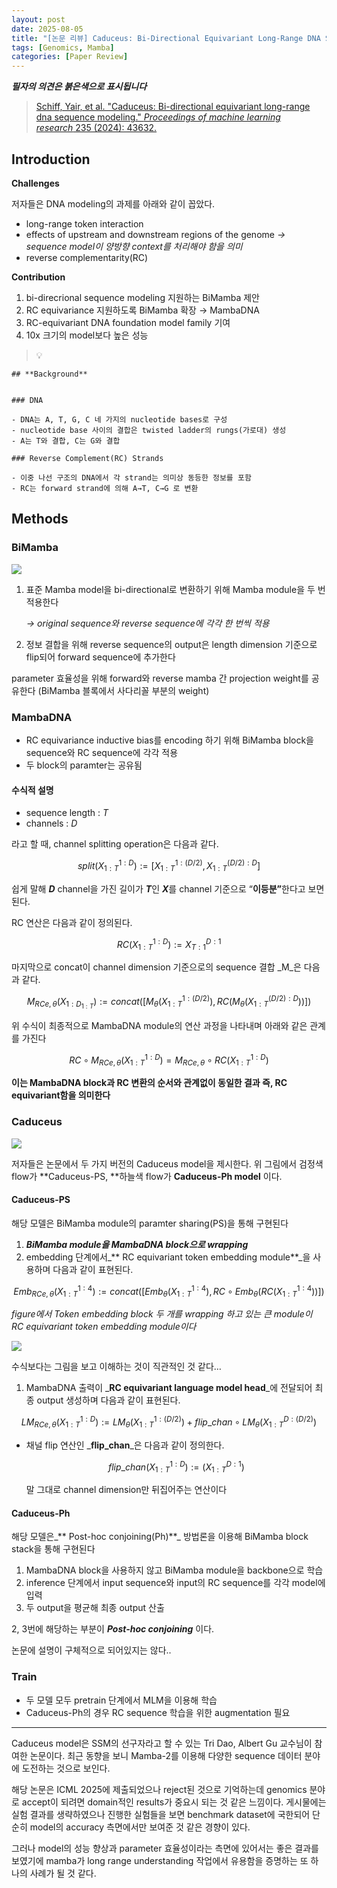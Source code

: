 ```yaml
---
layout: post
date: 2025-08-05
title: "[논문 리뷰] Caduceus: Bi-Directional Equivariant Long-Range DNA Sequence Modeling"
tags: [Genomics, Mamba]
categories: [Paper Review]
---
```


<span class="notion-red">_**필자의 의견은 붉은색으로 표시됩니다**_</span>


> [Schiff, Yair, et al. "Caduceus: Bi-directional equivariant long-range dna sequence modeling." ](https://pmc.ncbi.nlm.nih.gov/articles/PMC12189541/)[_Proceedings of machine learning research_](https://pmc.ncbi.nlm.nih.gov/articles/PMC12189541/)[ 235 (2024): 43632.](https://pmc.ncbi.nlm.nih.gov/articles/PMC12189541/)



## Introduction


**Challenges**


저자들은 DNA modeling의 과제를 아래와 같이 꼽았다.

- long-range token interaction
- effects of upstream and downstream regions of the genome 
_→ sequence model이 양방향 context를 처리해야 함을 의미_
- reverse complementarity(RC)

**Contribution**

1. bi-direcrional sequence modeling 지원하는 BiMamba 제안
1. RC equivariance 지원하도록 BiMamba 확장 → MambaDNA
1. RC-equivariant DNA foundation model family 기여
1. 10x 크기의 model보다 높은 성능

> 💡 


	## **Background**


	### DNA

	- DNA는 A, T, G, C 네 가지의 nucleotide bases로 구성
	- nucleotide base 사이의 결합은 twisted ladder의 rungs(가로대) 생성
	- A는 T와 결합, C는 G와 결합

	### Reverse Complement(RC) Strands

	- 이중 나선 구조의 DNA에서 각 strand는 의미상 동등한 정보를 포함
	- RC는 forward strand에 의해 A→T, C→G 로 변환


## Methods



### BiMamba


![](https://prod-files-secure.s3.us-west-2.amazonaws.com/542b861c-36a8-4051-84e5-8804b6728dba/2c247d59-7815-4980-99f0-8f0d21f445a7/image.png?X-Amz-Algorithm=AWS4-HMAC-SHA256&X-Amz-Content-Sha256=UNSIGNED-PAYLOAD&X-Amz-Credential=ASIAZI2LB4666XU5JJ77%2F20250907%2Fus-west-2%2Fs3%2Faws4_request&X-Amz-Date=20250907T160112Z&X-Amz-Expires=3600&X-Amz-Security-Token=IQoJb3JpZ2luX2VjEDwaCXVzLXdlc3QtMiJIMEYCIQDbDC2eKj7cktNmesrhgAoutljGaiR1xecMtbjZoayRbQIhALFnbWxSV4sb%2BVh2dOPhvpnX6tSEHSyInPkDgg8Xx1OzKogECKX%2F%2F%2F%2F%2F%2F%2F%2F%2F%2FwEQABoMNjM3NDIzMTgzODA1Igz3RESmM0Nmm8fI14gq3AMMXInfq6ec5yWGCl%2BeeYsuSM3rpilS5MmzYSjcS%2Bu775jjfG5qLJ6XIaTDsP%2BAShK6AotYllKP829KPn3wl2T2FMMbP0c8oowDnyD9feoKkggtW7HYqdD54gWiLSVBeD3SwtXDkg8J09rxD8oWlS4U87kTDlUkb5jOnHmKJOuA%2BEeRwVkEimqxmvJlVk7Z4z%2F4d%2BmYtvCuUYqADuZuG8gl0fWSXfRUjrZP0iyxEakP54JDWdZA3yojFamWVkCqNhoAPjAIv4iqEENuAdnn7tjI7V2z4Rb1KsWbQPGTLmYnJhttzgh43eC1nI7rpj55vodVpA0HkI42PInkzlXkfHHsNqxiWImgu2fWcxJ81kQIlFaN3X6xx%2Bik79Z8GntY2B9vvM8evHef5tSAuAITiWz4K4tY8oQeLswsEjqlP8gmmDEtaKsqJz1pC%2B%2BfMvLa1DI%2F%2FOmloGEf0k2EoFxRmyMEOzkhAA%2FvLsK6qhd7BXqcFc3sM3uhzoc2cBxlQOdM2ynkLU2Wd50q21Deqw5QxG79mR0OJrwNvUY9El4BTsNJVs3rdn2anNWzmwWPEQaXwwO90meTkLj5oXQIp%2Fp0x79jwWaxp0QuDFfUhJx6PuA7zi9ZHTYPhdOrYaJ5FzDk5vXFBjqkAcQ31p0tIuaUx97ZT1tOj%2BG7qdCUWZ8uKs5Fnl%2F9wfy3hUSQZjc2SzTug%2FiehNjCOJ2hXz87RyK0SXa9cW8H%2FhswRRDDBGMWEtRfARjgtlW1vq2m3iCBAxO0nEjIyYxcxxVCkM%2B%2FXqXngY%2F7bTVeCfmIhyE6qmESaiUSjjqlw8gDdkMVfdQLM882j5f5GKVS91276fimM3ao%2FRmNCh%2FFCctsNfjo&X-Amz-Signature=05b215817abd12318217a1c93207819a123bd27fdaa3f7f2960527dad8324a7a&X-Amz-SignedHeaders=host&x-amz-checksum-mode=ENABLED&x-id=GetObject)

1. 표준 Mamba model을 bi-directional로 변환하기 위해 Mamba module을 두 번 적용한다

	_→ original sequence와 reverse sequence에 각각 한 번씩 적용_

1. 정보 결합을 위해 reverse sequence의 output은 length dimension 기준으로 flip되어 forward sequence에 추가한다

parameter 효율성을 위해 forward와 reverse mamba 간 projection weight를 공유한다 (BiMamba 블록에서 사다리꼴 부분의 weight)



### MambaDNA

- RC equivariance inductive bias를 encoding 하기 위해 BiMamba block을 sequence와 RC sequence에 각각 적용
- 두 block의 paramter는 공유됨


#### 수식적 설명

- sequence length : _T_
- channels : _D_

라고 할 때,  channel splitting operation은 다음과 같다.


$$
split(X^{1:D}_{1:T}):=[X^{1:(D/2)}_{1:T},X^{(D/2):D}_{1:T}]
$$


<span class="notion-red">쉽게 말해 </span><span class="notion-red">_**D**_</span><span class="notion-red"> channel을 가진 길이가 </span><span class="notion-red">_**T**_</span><span class="notion-red">인 </span><span class="notion-red">_**X**_</span><span class="notion-red">를 channel 기준으로 “</span><span class="notion-red">**이등분”**</span><span class="notion-red">한다고 보면 된다.</span>


RC 연산은 다음과 같이 정의된다.


$$
RC(X^{1:D}_{1:T}):=X^{D:1}_{T:1}
$$


마지막으로 concat이 channel dimension 기준으로의 sequence 결합 _M_은 다음과 같다.


$$
M_{RCe,\theta}(X_{1:D_{1:T}}):=concat([M_{\theta}(X^{1:(D/2)}_{1:T}),RC(M_{\theta}(X^{(D/2):D}_{1:T}))])
$$


위 수식이 최종적으로 MambaDNA module의 연산 과정을 나타내며 아래와 같은 관계를 가진다


$$
RC\circ M_{RCe,\theta}(X^{1:D}_{1:T}) = M_{RCe,\theta} \circ RC(X^{1:D}_{1:T})
$$


**이는 MambaDNA block과 RC 변환의 순서와 관계없이 동일한 결과 즉, RC equivariant함을 의미한다**



### Caduceus


![](https://prod-files-secure.s3.us-west-2.amazonaws.com/542b861c-36a8-4051-84e5-8804b6728dba/f94a60d7-8145-473b-aef9-7c68d3ec604a/image.png?X-Amz-Algorithm=AWS4-HMAC-SHA256&X-Amz-Content-Sha256=UNSIGNED-PAYLOAD&X-Amz-Credential=ASIAZI2LB4666XU5JJ77%2F20250907%2Fus-west-2%2Fs3%2Faws4_request&X-Amz-Date=20250907T160112Z&X-Amz-Expires=3600&X-Amz-Security-Token=IQoJb3JpZ2luX2VjEDwaCXVzLXdlc3QtMiJIMEYCIQDbDC2eKj7cktNmesrhgAoutljGaiR1xecMtbjZoayRbQIhALFnbWxSV4sb%2BVh2dOPhvpnX6tSEHSyInPkDgg8Xx1OzKogECKX%2F%2F%2F%2F%2F%2F%2F%2F%2F%2FwEQABoMNjM3NDIzMTgzODA1Igz3RESmM0Nmm8fI14gq3AMMXInfq6ec5yWGCl%2BeeYsuSM3rpilS5MmzYSjcS%2Bu775jjfG5qLJ6XIaTDsP%2BAShK6AotYllKP829KPn3wl2T2FMMbP0c8oowDnyD9feoKkggtW7HYqdD54gWiLSVBeD3SwtXDkg8J09rxD8oWlS4U87kTDlUkb5jOnHmKJOuA%2BEeRwVkEimqxmvJlVk7Z4z%2F4d%2BmYtvCuUYqADuZuG8gl0fWSXfRUjrZP0iyxEakP54JDWdZA3yojFamWVkCqNhoAPjAIv4iqEENuAdnn7tjI7V2z4Rb1KsWbQPGTLmYnJhttzgh43eC1nI7rpj55vodVpA0HkI42PInkzlXkfHHsNqxiWImgu2fWcxJ81kQIlFaN3X6xx%2Bik79Z8GntY2B9vvM8evHef5tSAuAITiWz4K4tY8oQeLswsEjqlP8gmmDEtaKsqJz1pC%2B%2BfMvLa1DI%2F%2FOmloGEf0k2EoFxRmyMEOzkhAA%2FvLsK6qhd7BXqcFc3sM3uhzoc2cBxlQOdM2ynkLU2Wd50q21Deqw5QxG79mR0OJrwNvUY9El4BTsNJVs3rdn2anNWzmwWPEQaXwwO90meTkLj5oXQIp%2Fp0x79jwWaxp0QuDFfUhJx6PuA7zi9ZHTYPhdOrYaJ5FzDk5vXFBjqkAcQ31p0tIuaUx97ZT1tOj%2BG7qdCUWZ8uKs5Fnl%2F9wfy3hUSQZjc2SzTug%2FiehNjCOJ2hXz87RyK0SXa9cW8H%2FhswRRDDBGMWEtRfARjgtlW1vq2m3iCBAxO0nEjIyYxcxxVCkM%2B%2FXqXngY%2F7bTVeCfmIhyE6qmESaiUSjjqlw8gDdkMVfdQLM882j5f5GKVS91276fimM3ao%2FRmNCh%2FFCctsNfjo&X-Amz-Signature=1bc73066d3dbb3d11c690076b0de9fcf7a46595ab970074cdc26d432199bd772&X-Amz-SignedHeaders=host&x-amz-checksum-mode=ENABLED&x-id=GetObject)


저자들은 논문에서 두 가지 버전의 Caduceus model을 제시한다. 위 그림에서 검정색 flow가 **Caduceus-PS, **하늘색 flow가 **Caduceus-Ph model** 이다.



#### Caduceus-PS


해당 모델은 BiMamba module의 paramter sharing(PS)을 통해 구현된다

1. _**BiMamba module을 MambaDNA block으로 wrapping**_
1. embedding 단계에서_** RC equivariant token embedding module**_을 사용하며 다음과 같이 표현된다.

$$
Emb_{RCe,\theta}(X^{1:4}_{1:T}):=concat([Emb_{\theta}(X^{1:4}_{1:T}),RC \circ Emb_{\theta}(RC(X^{1:4}_{1:T}))])
$$


_figure에서 Token embedding block 두 개를 wrapping 하고 있는 큰 module이 RC equivariant token embedding module이다_


![](https://prod-files-secure.s3.us-west-2.amazonaws.com/542b861c-36a8-4051-84e5-8804b6728dba/b175e4da-71eb-4e91-8c23-a06dabe673c9/image.png?X-Amz-Algorithm=AWS4-HMAC-SHA256&X-Amz-Content-Sha256=UNSIGNED-PAYLOAD&X-Amz-Credential=ASIAZI2LB4666XU5JJ77%2F20250907%2Fus-west-2%2Fs3%2Faws4_request&X-Amz-Date=20250907T160112Z&X-Amz-Expires=3600&X-Amz-Security-Token=IQoJb3JpZ2luX2VjEDwaCXVzLXdlc3QtMiJIMEYCIQDbDC2eKj7cktNmesrhgAoutljGaiR1xecMtbjZoayRbQIhALFnbWxSV4sb%2BVh2dOPhvpnX6tSEHSyInPkDgg8Xx1OzKogECKX%2F%2F%2F%2F%2F%2F%2F%2F%2F%2FwEQABoMNjM3NDIzMTgzODA1Igz3RESmM0Nmm8fI14gq3AMMXInfq6ec5yWGCl%2BeeYsuSM3rpilS5MmzYSjcS%2Bu775jjfG5qLJ6XIaTDsP%2BAShK6AotYllKP829KPn3wl2T2FMMbP0c8oowDnyD9feoKkggtW7HYqdD54gWiLSVBeD3SwtXDkg8J09rxD8oWlS4U87kTDlUkb5jOnHmKJOuA%2BEeRwVkEimqxmvJlVk7Z4z%2F4d%2BmYtvCuUYqADuZuG8gl0fWSXfRUjrZP0iyxEakP54JDWdZA3yojFamWVkCqNhoAPjAIv4iqEENuAdnn7tjI7V2z4Rb1KsWbQPGTLmYnJhttzgh43eC1nI7rpj55vodVpA0HkI42PInkzlXkfHHsNqxiWImgu2fWcxJ81kQIlFaN3X6xx%2Bik79Z8GntY2B9vvM8evHef5tSAuAITiWz4K4tY8oQeLswsEjqlP8gmmDEtaKsqJz1pC%2B%2BfMvLa1DI%2F%2FOmloGEf0k2EoFxRmyMEOzkhAA%2FvLsK6qhd7BXqcFc3sM3uhzoc2cBxlQOdM2ynkLU2Wd50q21Deqw5QxG79mR0OJrwNvUY9El4BTsNJVs3rdn2anNWzmwWPEQaXwwO90meTkLj5oXQIp%2Fp0x79jwWaxp0QuDFfUhJx6PuA7zi9ZHTYPhdOrYaJ5FzDk5vXFBjqkAcQ31p0tIuaUx97ZT1tOj%2BG7qdCUWZ8uKs5Fnl%2F9wfy3hUSQZjc2SzTug%2FiehNjCOJ2hXz87RyK0SXa9cW8H%2FhswRRDDBGMWEtRfARjgtlW1vq2m3iCBAxO0nEjIyYxcxxVCkM%2B%2FXqXngY%2F7bTVeCfmIhyE6qmESaiUSjjqlw8gDdkMVfdQLM882j5f5GKVS91276fimM3ao%2FRmNCh%2FFCctsNfjo&X-Amz-Signature=5a258ed119c4ea236cae1adffcc9901e5b18807c8b0c901998e44e3868dcef3c&X-Amz-SignedHeaders=host&x-amz-checksum-mode=ENABLED&x-id=GetObject)


<span class="notion-red">수식보다는 그림을 보고 이해하는 것이 직관적인 것 같다…</span>

1. MambaDNA 출력이 _**RC equivariant language model head**_에 전달되어 최종 output 생성하며 다음과 같이 표현된다.

$$
LM_{RCe,\theta}(X^{1:D}_{1:T}):= LM_{\theta}(X^{1:(D/2)}_{1:T})+flip\_chan\circ LM_{\theta}(X^{D:(D/2)}_{1:T})
$$

- 채널 flip 연산인 _**flip\_chan**_은 다음과 같이 정의한다.

	$$
	flip\_chan(X^{1:D}_{1:T}):=(X^{D:1}_{1:T})
	$$


	말 그대로 channel dimension만 뒤집어주는 연산이다



#### Caduceus-Ph


해당 모델은_** Post-hoc conjoining(Ph)**_ 방법론을 이용해 BiMamba block stack을 통해 구현된다

1. MambaDNA block을 사용하지 않고 BiMamba module을 backbone으로 학습
1. inference 단계에서 input sequence와 input의 RC sequence를 각각 model에 입력
1. 두 output을 평균해 최종 output 산출

2, 3번에 해당하는 부분이 _**Post-hoc conjoining**_ 이다.


<span class="notion-red">논문에 설명이 구체적으로 되어있지는 않다..</span>



### Train

- 두 모델 모두 pretrain 단계에서 MLM을 이용해 학습
- Caduceus-Ph의 경우 RC sequence 학습을 위한 augmentation 필요

---


<span class="notion-red">Caduceus model은 SSM의 선구자라고 할 수 있는 Tri Dao, Albert Gu 교수님이 참여한 논문이다. 최근 동향을 보니 Mamba-2를 이용해 다양한 sequence 데이터 분야에 도전하는 것으로 보인다.</span>


<span class="notion-red">해당 논문은 ICML 2025에 제출되었으나 reject된 것으로 기억하는데 genomics 분야로 accept이 되려면 domain적인 results가 중요시 되는 것 같은 느낌이다. 게시물에는 실험 결과를 생략하였으나 진행한 실험들을 보면 benchmark dataset에 국한되어 단순히 model의 accuracy 측면에서만 보여준 것 같은 경향이 있다.</span>


<span class="notion-red">그러나 model의 성능 향상과 parameter 효율성이라는 측면에 있어서는 좋은 결과를 보였기에 mamba가 long range understanding 작업에서 유용함을 증명하는 또 하나의 사례가 될 것 같다.</span>

